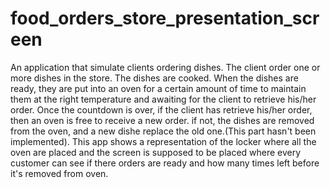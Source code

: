 # food_orders_store_presentation_screen

An application that simulate clients ordering dishes.
The client order one or more dishes in the store.
The dishes are cooked.
When the dishes are ready, they are put into an oven for a certain amount of time
to maintain them at the right temperature and awaiting for the client to retrieve his/her order.
Once the countdown is over, if the client has retrieve his/her order, then an oven is free to receive a new order. if not, the dishes are removed from the oven, and a new dishe replace the old one.(This part hasn't been implemented).
This app shows a representation of the locker where all the oven are placed and the screen is supposed to be placed where every customer can see if there orders are ready and how many times left before it's removed from oven.
